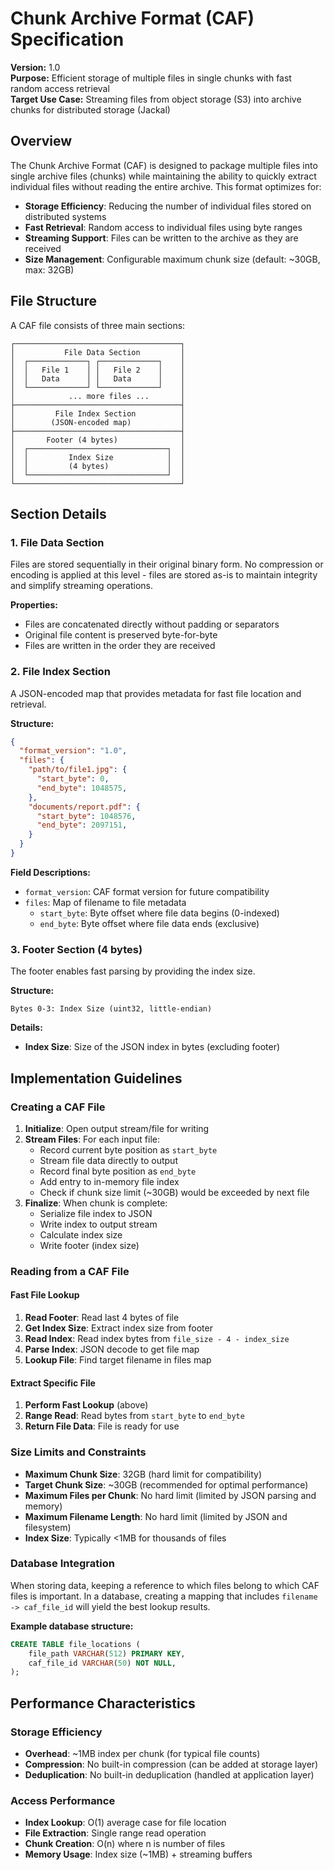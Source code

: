# Chunk Archive Format (CAF) Specification

**Version:** 1.0  
**Purpose:** Efficient storage of multiple files in single chunks with fast random access retrieval  
**Target Use Case:** Streaming files from object storage (S3) into archive chunks for distributed storage (Jackal)

## Overview

The Chunk Archive Format (CAF) is designed to package multiple files into single archive files (chunks) while maintaining the ability to quickly extract individual files without reading the entire archive. This format optimizes for:

- **Storage Efficiency**: Reducing the number of individual files stored on distributed systems
- **Fast Retrieval**: Random access to individual files using byte ranges
- **Streaming Support**: Files can be written to the archive as they are received
- **Size Management**: Configurable maximum chunk size (default: ~30GB, max: 32GB)

## File Structure

A CAF file consists of three main sections:

```
┌─────────────────────────────────────┐
│           File Data Section         │
│  ┌─────────────┐ ┌─────────────┐    │
│  │   File 1    │ │   File 2    │    │
│  │   Data      │ │   Data      │    │
│  └─────────────┘ └─────────────┘    │
│            ... more files ...       │
├─────────────────────────────────────┤
│         File Index Section          │
│        (JSON-encoded map)           │
├─────────────────────────────────────┤
│       Footer (4 bytes)              │
│  ┌───────────────────────────────┐  │
│  │         Index Size            │  │
│  │         (4 bytes)             │  │
│  └───────────────────────────────┘  │
└─────────────────────────────────────┘
```

## Section Details

### 1. File Data Section

Files are stored sequentially in their original binary form. No compression or encoding is applied at this level - files are stored as-is to maintain integrity and simplify streaming operations.

**Properties:**
- Files are concatenated directly without padding or separators
- Original file content is preserved byte-for-byte
- Files are written in the order they are received

### 2. File Index Section

A JSON-encoded map that provides metadata for fast file location and retrieval.

**Structure:**
```json
{
  "format_version": "1.0",
  "files": {
    "path/to/file1.jpg": {
      "start_byte": 0,
      "end_byte": 1048575,
    },
    "documents/report.pdf": {
      "start_byte": 1048576,
      "end_byte": 2097151,
    }
  }
}
```

**Field Descriptions:**

- `format_version`: CAF format version for future compatibility
- `files`: Map of filename to file metadata
  - `start_byte`: Byte offset where file data begins (0-indexed)
  - `end_byte`: Byte offset where file data ends (exclusive)

### 3. Footer Section (4 bytes)

The footer enables fast parsing by providing the index size.

**Structure:**
```
Bytes 0-3: Index Size (uint32, little-endian)
```

**Details:**
- **Index Size**: Size of the JSON index in bytes (excluding footer)

## Implementation Guidelines

### Creating a CAF File

1. **Initialize**: Open output stream/file for writing
2. **Stream Files**: For each input file:
   - Record current byte position as `start_byte`
   - Stream file data directly to output
   - Record final byte position as `end_byte`
   - Add entry to in-memory file index
   - Check if chunk size limit (~30GB) would be exceeded by next file
3. **Finalize**: When chunk is complete:
   - Serialize file index to JSON
   - Write index to output stream
   - Calculate index size
   - Write footer (index size)

### Reading from a CAF File

#### Fast File Lookup
1. **Read Footer**: Read last 4 bytes of file
2. **Get Index Size**: Extract index size from footer
3. **Read Index**: Read index bytes from `file_size - 4 - index_size`
4. **Parse Index**: JSON decode to get file map
5. **Lookup File**: Find target filename in files map

#### Extract Specific File
1. **Perform Fast Lookup** (above)
2. **Range Read**: Read bytes from `start_byte` to `end_byte`
3. **Return File Data**: File is ready for use

### Size Limits and Constraints

- **Maximum Chunk Size**: 32GB (hard limit for compatibility)
- **Target Chunk Size**: ~30GB (recommended for optimal performance)
- **Maximum Files per Chunk**: No hard limit (limited by JSON parsing and memory)
- **Maximum Filename Length**: No hard limit (limited by JSON and filesystem)
- **Index Size**: Typically <1MB for thousands of files

### Database Integration

When storing data, keeping a reference to which files belong to which CAF files is important. In a database, creating a mapping that includes `filename -> caf_file_id` will yield the best lookup results.

**Example database structure:**
```sql
CREATE TABLE file_locations (
    file_path VARCHAR(512) PRIMARY KEY,
    caf_file_id VARCHAR(50) NOT NULL,
);
```

## Performance Characteristics

### Storage Efficiency
- **Overhead**: ~1MB index per chunk (for typical file counts)
- **Compression**: No built-in compression (can be added at storage layer)
- **Deduplication**: No built-in deduplication (handled at application layer)

### Access Performance
- **Index Lookup**: O(1) average case for file location
- **File Extraction**: Single range read operation
- **Chunk Creation**: O(n) where n is number of files
- **Memory Usage**: Index size (~1MB) + streaming buffers